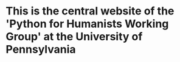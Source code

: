 # This is the central website of the 'Python for Humanists Working Group' at the University of Pennsylvania
